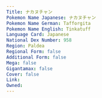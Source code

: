 ```yaml
---
﻿Title: ナカヌチャン
Pokemon Name Japanese: ナカヌチャン
Pokemon Name German: Tafforgita
Pokemon Name English: Tinkatuff
Language Card: Japanese
National Dex Number: 958
Region: Paldea
Regional Form: false
Additional Form: false
Mega: false
Gigantamax: false
Cover: false
Link: 
Owned: 
---
```

